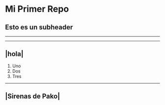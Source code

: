# Mi Primer Repo

## Esto es un subheader

---

------
|hola|
------

1. Uno
2. Dos
3. Tres

-----
|Sirenas de Pako|
-----